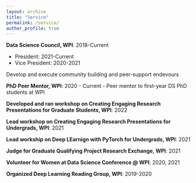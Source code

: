 ```yaml
---
layout: archive
title: "Service"
permalink: /service/
author_profile: true
---
```


**Data Science Council, WPI**: 2018-Current
- President: 2021-Current
- Vice President: 2020-2021

Develop and execute community building and peer-support endevours 

**PhD Peer Mentor, WPI**: 2020 - Current
    - Peer mentor to first-year DS PhD students at WPI 

**Developed and ran workshop on Creating Engaging Research Presentations for Graduate Students, WPI**: 2022

**Lead workshop on Creating Engaging Research Presentations for Undergrads, WPI**: 2021

**Lead workship on Deep LEarnign with PyTorch for Undergrads, WPI**: 2021

**Judge for Graduate Qualifying Project Research Exchange, WPI**: 2021

**Volunteer for Women at Data Science Conference @ WPI**: 2020, 2021

**Organized Deep Learning Reading Group, WPI**: 2019-2020

